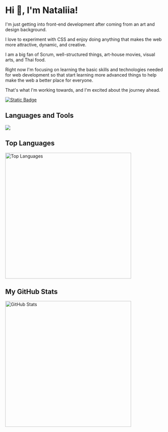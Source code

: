 # Hi 👋, I'm Nataliia!

 I'm just getting into front-end development after coming from an art and design background.
 
 I love to experiment with CSS and enjoy doing anything that makes the web more attractive, dynamic, and creative.
 
 I am a big fan of Scrum, well-structured things, art-house movies, visual arts, and Thai food.
 
 Right now I'm focusing on learning the basic skills and technologies needed for web development so that start learning more advanced things to help make the web a better place for everyone. 
 
 That's what I'm working towards, and I'm excited about the journey ahead.

 [![Static Badge](https://img.shields.io/badge/Linkedin-0a66c2?style=flat&logo=linkedin&logoColor=white&labelColor=fffff&color=0a66c2)](https://www.linkedin.com/in/nataliia-kuranakova-93515525a/)


## Languages and Tools

 <p align="start">
  <a href="https://skillicons.dev">
    <img src="https://skillicons.dev/icons?i=html,css,sass,js,ts,react,mui,bootstrap,figma" />
  </a>
</p>

## Top Languages
<p align="start">
     <img width="400px" src="https://github-readme-stats.vercel.app/api/top-langs?username=Nataliia-Kuranakova&show_icons=true&locale=en&layout=compact&theme=tokyonight&border_color=f1e05a" alt="Top Languages"  />
</p>

## My GitHub Stats
<img width="400px" src="https://github-readme-stats.vercel.app/api?username=Nataliia-Kuranakova&show_icons=true&theme=tokyonight&border_color=f1e05a" alt="GitHub Stats"/>
